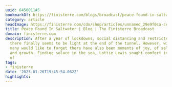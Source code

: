 ```yaml
---
uuid: 645601145
bookmarkOf: https://finisterre.com/blogs/broadcast/peace-found-in-saltwater
category: article
headImage: https://finisterre.com/cdn/shop/articles/unnamed_29e9f0ca-ce84-469e-bbb0-2c22800a220d.jpg?v=1643034192
title: Peace Found In Saltwater | Blog | The Finisterre Broadcast
domain: finisterre.com
description: After a year of lockdowns, social distancing and restricted freedoms,
  there finally seems to be light at the end of the tunnel. However, within a year
  many would like to forget there have also been moments of joy, of self discovery
  and growth. Finding solace in the sea, Lottie Lewis sought comfort in the icy waters
  of
tags:
- finisterre
date: '2023-01-26T19:45:54.062Z'
highlights:
---
```



